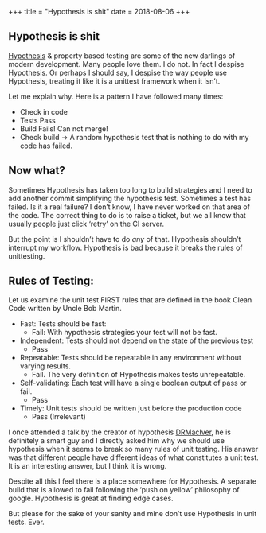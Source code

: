+++
title = "Hypothesis is shit"
date = 2018-08-06
+++

## Hypothesis is shit
[Hypothesis](https://hypothesis.works/) & property based testing are some of the new darlings of modern development. Many people love them. I do not. In fact I despise Hypothesis. Or perhaps I should say, I despise the way people use Hypothesis, treating it like it is a unittest framework when it isn’t.

Let me explain why. Here is a pattern I have followed many times:
* Check in code
* Tests Pass
* Build Fails! Can not merge!
* Check build -> A random hypothesis test that is nothing to do with my code has failed.

## Now what?
Sometimes Hypothesis has taken too long to build strategies and I need to add another commit simplifying the hypothesis test.
Sometimes a test has failed. Is it a real failure? I don’t know, I have never worked on that area of the code. The correct thing to do is to raise a ticket, but we all know that usually people just click ‘retry’ on the CI server.

But the point is I shouldn’t have to do _any_ of that. Hypothesis shouldn’t interrupt my workflow. Hypothesis is bad because it breaks the rules of unittesting.

## Rules of Testing:
Let us examine the unit test FIRST rules that are defined in the book Clean Code written by Uncle Bob Martin.

* Fast: Tests should be fast:
  * Fail: With hypothesis strategies your test will not be fast.
* Independent: Tests should not depend on the state of the previous test
  * Pass
* Repeatable: Tests should be repeatable in any environment without varying results.
  * Fail. The very definition of Hypothesis makes tests unrepeatable.
* Self-validating: Each test will have a single boolean output of pass or fail.
  * Pass
* Timely: Unit tests should be written just before the production code
  * Pass (Irrelevant)


I once attended a talk by the creator of hypothesis [DRMacIver](https://github.com/DRMacIver), he is definitely a smart guy and I directly asked him why we should use hypothesis when it seems to break so many rules of unit testing. His answer was that different people have different ideas of what constitutes a unit test. It is an interesting answer, but I think it is wrong.

Despite all this I feel there is a place somewhere for Hypothesis. A separate build that is allowed to fail following the ‘push on yellow’ philosophy of google. Hypothesis is great at finding edge cases.

But please for the sake of your sanity and mine don’t use Hypothesis in unit tests. Ever.
